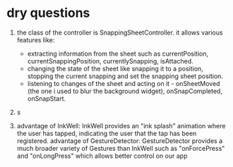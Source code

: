 # dry questions

1) the class of the controller is SnappingSheetController. 
   it allows various features like:
   - extracting information from the sheet such as currentPosition, currentSnappingPosition, currentlySnapping, isAttached. 
   - changing the state of the sheet like snapping it to a position, stopping the current snapping and set the snapping sheet position. 
   - listening to changes of the sheet and acting on it - onSheetMoved (the one i used to blur the background widget), onSnapCompleted, onSnapStart.
    
2) s

3) advantage of InkWell: InkWell provides an "ink splash" animation where the user has tapped, indicating the user that the tap has been registered.
   advantage of GestureDetector: GestureDetector provides a much broader variety of Gestures than InkWell such as "onForcePress" and "onLongPress" which allows        better control on our app
